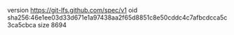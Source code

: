 version https://git-lfs.github.com/spec/v1
oid sha256:46e1ee03d33d671e1a97438aa2f65d8851c8e50cddc4c7afbcdcca5c3ca5cbca
size 8694
